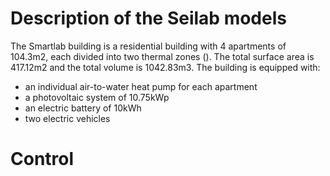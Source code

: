 # Description of the Seilab models

The Smartlab building is a residential building with 4 apartments of 104.3m2, each divided into two thermal zones (). The total surface area is 417.12m2 and the total volume is 1042.83m3. The building is equipped with:
- an individual air-to-water heat pump for each apartment
- a photovoltaic system of 10.75kWp
- an electric battery of 10kWh
- two electric vehicles

# Control